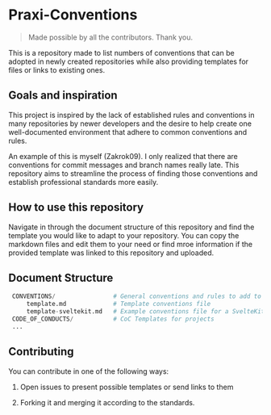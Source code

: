 # Praxi-Conventions

> Made possible by all the contributors. Thank you.

This is a repository made to list numbers of conventions that can be adopted in newly created repositories while also providing templates for files or links to existing ones.

## Goals and inspiration

This project is inspired by the lack of established rules and conventions in many repositories by newer developers and the desire to help create one well-documented environment that adhere to common conventions and rules.

An example of this is myself (Zakrok09). I only realized that there are conventions for commit messages and branch names really late. This repository aims to streamline the process of finding those conventions and establish professional standards more easily.

## How to use this repository

Navigate in through the document structure of this repository and find the template you would like to adapt to your repository. You can copy the markdown files and edit them to your need or find mroe information if the provided template was linked to this repository and uploaded.

## Document Structure

```python
 CONVENTIONS/                # General conventions and rules to add to your repository 
     template.md             # Template conventions file
     template-sveltekit.md   # Example conventions file for a SvelteKit Project
 CODE_OF_CONDUCTS/           # CoC Templates for projects
 ...
```

## Contributing

You can contribute in one of the following ways:

1. Open issues to present possible templates or send links to them
  
2. Forking it and merging it according to the standards.

